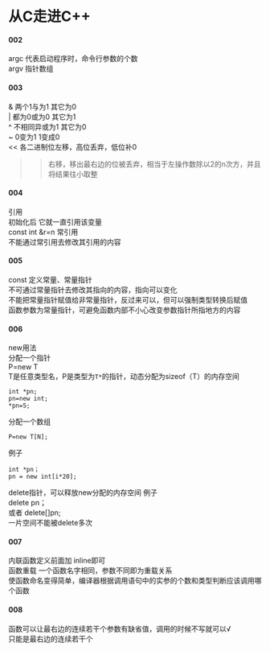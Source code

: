 #  从C走进C++
#### 002
argc 代表启动程序时，命令行参数的个数  
argv 指针数组  
#### 003
& 两个1与为1 其它为0  
| 都为0或为0 其它为1  
^ 不相同异或为1 其它为0  
~ 0变为1 1变成0  
<< 各二进制位左移，高位丢弃，低位补0  
>> 右移，移出最右边的位被丢弃，相当于左操作数除以2的n次方，并且将结果往小取整  
#### 004
引用  
初始化后 它就一直引用该变量  
const int &r=n 常引用  
不能通过常引用去修改其引用的内容  
#### 005
const 定义常量、常量指针  
不可通过常量指针去修改其指向的内容，指向可以变化  
不能把常量指针赋值给非常量指针，反过来可以，但可以强制类型转换后赋值  
函数参数为常量指针，可避免函数内部不小心改变参数指针所指地方的内容  
#### 006
new用法  
分配一个指针  
P=new T  
T是任意类型名，P是类型为`T*`的指针，动态分配为sizeof（T）的内存空间 
```
int *pn;  
pn=new int;  
*pn=5; 
```
分配一个数组    
``` 
P=new T[N];
```
例子
```
int *pn；
pn = new int[i*20];
```
delete指针，可以释放new分配的内存空间
例子  
delete pn；  
或者 delete[]pn;  
一片空间不能被delete多次  
#### 007
内联函数定义前面加 inline即可  
函数重载 一个函数名字相同，参数不同即为重载关系  
使函数命名变得简单，编译器根据调用语句中的实参的个数和类型判断应该调用哪个函数  
#### 008
函数可以让最右边的连续若干个参数有缺省值，调用的时候不写就可以√  
只能是最右边的连续若干个  
